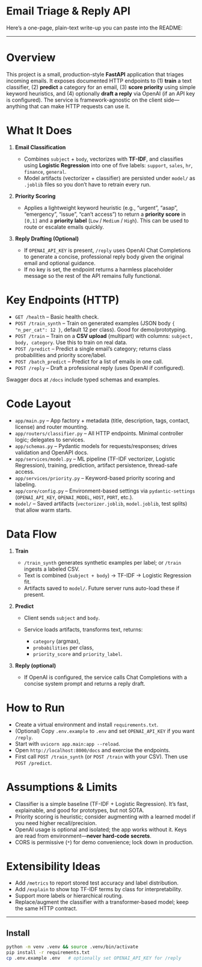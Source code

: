 # Email Triage & Reply API

Here’s a one-page, plain-text write-up you can paste into the README:

---

# Overview

This project is a small, production-style **FastAPI** application that triages incoming emails. It exposes documented HTTP endpoints to (1) **train** a text classifier, (2) **predict** a category for an email, (3) **score priority** using simple keyword heuristics, and (4) optionally **draft a reply** via OpenAI (if an API key is configured). The service is framework-agnostic on the client side—anything that can make HTTP requests can use it.

# What It Does

1. **Email Classification**

   * Combines `subject` + `body`, vectorizes with **TF-IDF**, and classifies using **Logistic Regression** into one of five labels: `support`, `sales`, `hr`, `finance`, `general`.
   * Model artifacts (vectorizer + classifier) are persisted under `model/` as `.joblib` files so you don’t have to retrain every run.

2. **Priority Scoring**

   * Applies a lightweight keyword heuristic (e.g., “urgent”, “asap”, “emergency”, “issue”, “can’t access”) to return a **priority score** in `[0,1]` and a **priority label** (`Low` / `Medium` / `High`). This can be used to route or escalate emails quickly.

3. **Reply Drafting (Optional)**

   * If `OPENAI_API_KEY` is present, `/reply` uses OpenAI Chat Completions to generate a concise, professional reply body given the original email and optional guidance.
   * If no key is set, the endpoint returns a harmless placeholder message so the rest of the API remains fully functional.

# Key Endpoints (HTTP)

* `GET /health` – Basic health check.
* `POST /train_synth` – Train on generated examples (JSON body `{ "n_per_cat": 12 }`, default 12 per class). Good for demo/prototyping.
* `POST /train` – Train on a **CSV upload** (multipart) with columns: `subject, body, category`. Use this to train on real data.
* `POST /predict` – Predict a single email’s category; returns class probabilities and priority score/label.
* `POST /batch_predict` – Predict for a list of emails in one call.
* `POST /reply` – Draft a professional reply (uses OpenAI if configured).

Swagger docs at `/docs` include typed schemas and examples.

# Code Layout

* `app/main.py` – App factory + metadata (title, description, tags, contact, license) and router mounting.
* `app/routers/classifier.py` – All HTTP endpoints. Minimal controller logic; delegates to services.
* `app/schemas.py` – Pydantic models for requests/responses; drives validation and OpenAPI docs.
* `app/services/model.py` – ML pipeline (TF-IDF vectorizer, Logistic Regression), training, prediction, artifact persistence, thread-safe access.
* `app/services/priority.py` – Keyword-based priority scoring and labeling.
* `app/core/config.py` – Environment-based settings via `pydantic-settings` (`OPENAI_API_KEY`, `OPENAI_MODEL`, `HOST`, `PORT`, etc.).
* `model/` – Saved artifacts (`vectorizer.joblib`, `model.joblib`, test splits) that allow warm starts.

# Data Flow

1. **Train**

   * `/train_synth` generates synthetic examples per label; or `/train` ingests a labeled CSV.
   * Text is combined (`subject + body`) → TF-IDF → Logistic Regression fit.
   * Artifacts saved to `model/`. Future server runs auto-load these if present.

2. **Predict**

   * Client sends `subject` and `body`.
   * Service loads artifacts, transforms text, returns:

     * `category` (argmax),
     * `probabilities` per class,
     * `priority_score` and `priority_label`.

3. **Reply (optional)**

   * If OpenAI is configured, the service calls Chat Completions with a concise system prompt and returns a reply draft.

# How to Run

* Create a virtual environment and install `requirements.txt`.
* (Optional) Copy `.env.example` to `.env` and set `OPENAI_API_KEY` if you want `/reply`.
* Start with `uvicorn app.main:app --reload`.
* Open `http://localhost:8000/docs` and exercise the endpoints.
* First call `POST /train_synth` (or `POST /train` with your CSV). Then use `POST /predict`.

# Assumptions & Limits

* Classifier is a simple baseline (TF-IDF + Logistic Regression). It’s fast, explainable, and good for prototypes, but not SOTA.
* Priority scoring is heuristic; consider augmenting with a learned model if you need higher recall/precision.
* OpenAI usage is optional and isolated; the app works without it. Keys are read from environment—**never hard-code secrets**.
* CORS is permissive (`*`) for demo convenience; lock down in production.

# Extensibility Ideas

* Add `/metrics` to report stored test accuracy and label distribution.
* Add `/explain` to show top TF-IDF terms by class for interpretability.
* Support more labels or hierarchical routing.
* Replace/augment the classifier with a transformer-based model; keep the same HTTP contract.

---


## Install
```bash
python -m venv .venv && source .venv/bin/activate
pip install -r requirements.txt
cp .env.example .env   # optionally set OPENAI_API_KEY for /reply


